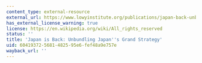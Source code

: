 ```yaml
---
content_type: external-resource
external_url: https://www.lowyinstitute.org/publications/japan-back-unbundling-abe-s-grand-strategy
has_external_license_warning: true
license: https://en.wikipedia.org/wiki/All_rights_reserved
status: ''
title: 'Japan is Back: Unbundling Japan''s Grand Strategy'
uid: 60419372-5681-4825-95e6-fef48a9e757e
wayback_url: ''
---
```

